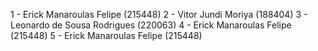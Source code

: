 1 - Erick Manaroulas Felipe (215448)
2 - Vitor Jundi Moriya (188404)
3 - Leonardo de Sousa Rodrigues (220063)
4 - Erick Manaroulas Felipe (215448)
5 - Erick Manaroulas Felipe (215448)
